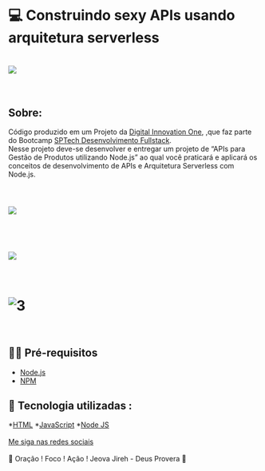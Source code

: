 # 💻  Construindo sexy APIs usando arquitetura serverless

<h1>
    <img src="https://i.ibb.co/bH1zzLV/Construindo-sexy-APIs-usando-arquitetura-serverless.jpg" border="0">
</h1>
<br>

## Sobre: 

Código produzido em um Projeto da <a href="https://web.digitalinnovation.one/">Digital Innovation One</a>, ,que faz parte do Bootcamp <a href="https://web.digitalinnovation.one/track/sp-tech-desenvolvimento-fullstack">SPTech Desenvolvimento Fullstack</a>.
<br>
Nesse projeto deve-se desenvolver e entregar um projeto de “APIs para Gestão de Produtos utilizando Node.js” ao qual você praticará e aplicará os conceitos de desenvolvimento de APIs e Arquitetura Serverless com Node.js. 
<br>
<br>
<h1>
    <img src="https://i.ibb.co/k9JkTkQ/1.png" border="0">
</h1>
<br>

<h1>
    <img src="https://i.ibb.co/jvB02SC/2.png" border="0">
</h1>
<br>

<h1>
    <img src="https://i.ibb.co/MBCFMpt/3.png" alt="3" border="0">
</h1>
<br>


## ✋🏻 Pré-requisitos

- [Node.js](https://nodejs.org/en/)
- [NPM](https://www.npmjs.com/) 

## 🚀 Tecnologia utilizadas :

*[HTML](https://www.w3schools.com/html/)
*[JavaScript](https://developer.mozilla.org/pt-BR/docs/Aprender/JavaScript)
*[Node JS](https://pt.wikipedia.org/wiki/Node.js)
<br>
<br>
[Me siga nas redes sociais](https://linktr.ee/ygtecnologia)
<br>
<br> 
🙏 Oração ! Foco ! Ação ! Jeova Jireh - Deus Provera 🙏  
   
